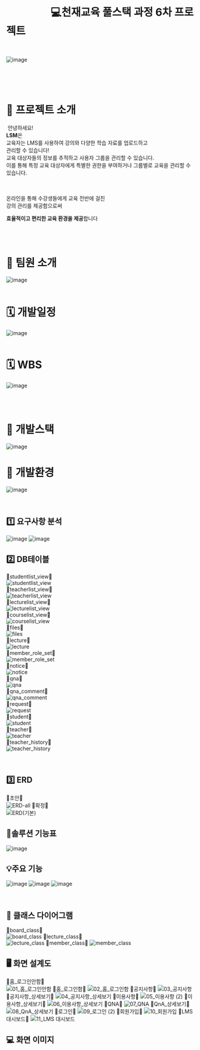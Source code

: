 # &nbsp;&nbsp;&nbsp;&nbsp;&nbsp;&nbsp;&nbsp;&nbsp;&nbsp;&nbsp;&nbsp;&nbsp;&nbsp;&nbsp;&nbsp;&nbsp;&nbsp;&nbsp;💻천재교육 풀스택 과정 6차 프로젝트 
<br/>

![image](https://github.com/dongsoopdev/team26/assets/65212187/9b4a2dda-f58a-4f6a-90a9-d28872cfe38e)



&nbsp;&nbsp;&nbsp;&nbsp;&nbsp;&nbsp;&nbsp;&nbsp;&nbsp;&nbsp;&nbsp;&nbsp;&nbsp;&nbsp;&nbsp;&nbsp;&nbsp;&nbsp;&nbsp;&nbsp;&nbsp;&nbsp;&nbsp;&nbsp;&nbsp;&nbsp;&nbsp;&nbsp;&nbsp;&nbsp;&nbsp;&nbsp;&nbsp;&nbsp;&nbsp;&nbsp;&nbsp;&nbsp;&nbsp;&nbsp;&nbsp;&nbsp;&nbsp;&nbsp;&nbsp;&nbsp;&nbsp;&nbsp;&nbsp;&nbsp;&nbsp;&nbsp;&nbsp;&nbsp;&nbsp;&nbsp;&nbsp;&nbsp;&nbsp;&nbsp;
​
<br/><br/>
​
# 📂 프로젝트 소개 
​
안녕하세요! <br/>
**LSM**은 <br/>
교육자는 LMS를 사용하여 강의와 다양한 학습 자료를 업로드하고 <br/>
관리할 수 있습니다!<br/>
교육 대상자들의 정보를 추적하고 사용자 그룹을 관리할 수 있습니다. <br/>
이를 통해 특정 교육 대상자에게 특별한 권한을 부여하거나 
그룹별로 교육을 관리할 수 있습니다. <br/>


​<br/><br/>
온라인을 통해 수강생들에게 교육 전반에 걸친 <br/>
강의 관리를 제공함으로써 <br/>

**효율적이고 편리한 교육 환경을 제공**합니다
 <br/> <br/>
 

<br/>



  # 👤 팀원 소개
![image](https://github.com/dongsoopdev/team26/assets/65212187/da0ef67a-60dd-4dad-9dfc-a527d2cc091b)
​
<br/>
​
# 🗓 개발일정
![image](https://github.com/dongsoopdev/team26/assets/65212187/bab377c1-3f45-4eb7-bda5-046f35b87f3f)
<br/>
​
# 🗓 WBS
![image](https://github.com/dongsoopdev/team26/assets/65212187/245b2d73-5555-4148-8304-5015736546f7)

<br/>
​

#  🔨 개발스택
![image](https://github.com/dongsoopdev/team26/assets/65212187/6384ad57-b657-4915-8baf-d990f83ed0e0)
#  🔨 개발환경
![image](https://github.com/dongsoopdev/team26/assets/65212187/ead6d710-24be-49eb-b458-6f91e01dfa04)


<br/>

## 1️⃣ 요구사항 분석
![image](https://github.com/dongsoopdev/team26/assets/65212187/f9459fb5-76e7-48d7-8071-3d5d2412a1fb)
![image](https://github.com/dongsoopdev/team26/assets/65212187/a753375e-f019-4d57-8989-fdfce05b980b)

## 2️⃣ DB테이블
🔹studentlist_view🔹<br/>
![studentlist_view](https://github.com/dongsoopdev/team26/assets/65212187/67134438-8981-408d-996f-b04817fd08dc)<br/>
🔹teacherlist_view🔹<br/>
![teacherlist_view](https://github.com/dongsoopdev/team26/assets/65212187/95448f5f-a0d9-4688-8d16-a5b88a60cba7)<br/>
🔹lecturelist_view🔹<br/>
![lecturelist_view](https://github.com/dongsoopdev/team26/assets/65212187/b4373b45-918c-4f27-a96e-2a93437d2984)<br/>
🔹courselist_view🔹<br/>
![courselist_view](https://github.com/dongsoopdev/team26/assets/65212187/754aa964-3b83-4ec6-b809-e3b2d770a5b4)<br/>
🔹files🔹<br/>
![files](https://github.com/dongsoopdev/team26/assets/65212187/98a789e3-9b68-450c-8541-3bc9067902ae)<br/>
🔹lecture🔹<br/>
![lecture](https://github.com/dongsoopdev/team26/assets/65212187/b59d7ab9-505c-4753-84fd-6387c421ebc3)<br/>
🔹member_role_set🔹<br/>
![member_role_set](https://github.com/dongsoopdev/team26/assets/65212187/9ce7083f-37b6-4680-a010-63641d4d90df)<br/>
🔹notice🔹<br/>
![notice](https://github.com/dongsoopdev/team26/assets/65212187/cee9a9d6-c5a3-4a9b-810f-c0fbce64fb1d)<br/>
🔹qna🔹<br/>
![qna](https://github.com/dongsoopdev/team26/assets/65212187/e9f77f75-d133-4e25-b89e-9cf7dd950fcd)<br/>
🔹qna_comment🔹<br/>
![qna_comment](https://github.com/dongsoopdev/team26/assets/65212187/52841c27-8713-4ed7-be5b-b5762811a055)<br/>
🔹request🔹<br/>
![request](https://github.com/dongsoopdev/team26/assets/65212187/0de67b8e-067d-46d7-a242-8e08bb040a11)<br/>
🔹student🔹<br/>
![student](https://github.com/dongsoopdev/team26/assets/65212187/141c3a46-ffcd-4758-93aa-9e954a5ebf1e)<br/>
🔹teacher🔹<br/>
![teacher](https://github.com/dongsoopdev/team26/assets/65212187/27983ad4-0663-4fc4-8b3d-25203a737ba2)<br/>
🔹teacher_history🔹<br/>
![teacher_history](https://github.com/dongsoopdev/team26/assets/65212187/019881e5-5398-4246-9e29-0df5b3885c23)<br/>

<br/>


## 3️⃣ ERD
🔹초안🔹  
![ERD-all](https://github.com/dongsoopdev/team26/assets/65212187/f96908b2-b57b-4f16-882a-4c8da7d58b69)
🔹확정🔹  
![ERD(기본)](https://github.com/dongsoopdev/team26/assets/65212187/8669f29a-5e7b-446b-8b90-8f0006a40e12)

## 🔎솔루션 기능표
![image](https://github.com/dongsoopdev/team26/assets/65212187/431f4835-579d-4985-89a7-66ccbb540c4d)

## 💡주요 기능
![image](https://github.com/dongsoopdev/team26/assets/65212187/0443706b-4ab6-4178-bd27-bc18255b7c4d)
![image](https://github.com/dongsoopdev/team26/assets/65212187/e0787857-b519-4dc4-b933-33d48ae9ac78)
![image](https://github.com/dongsoopdev/team26/assets/65212187/d18a370c-c608-4403-96ab-f660b135311f)


<br/>

## 📐  클래스 다이어그램
🔹board_class🔹  
![board_class](https://github.com/dongsoopdev/team26/assets/65212187/59288ee3-0f73-4b99-9a34-38e83b7dfa90)
🔹lecture_class🔹  
![lecture_class](https://github.com/dongsoopdev/team26/assets/65212187/438855a4-292b-44d7-a702-08265e6f566b)
🔹member_class🔹 
![member_class](https://github.com/dongsoopdev/team26/assets/65212187/077972be-e9a2-4a5d-83df-37bb6c6caca9)

## 🖥 화면 설계도
🔹홈_로그인안함🔹  
![01_홈_로그인안함](https://github.com/dongsoopdev/team26/assets/65212187/c61713a9-d7d9-488c-97ed-9b8ec20c1f8b)
🔹홈_로그인함🔹
![02_홈_로그인함](https://github.com/dongsoopdev/team26/assets/65212187/5dda97f2-94eb-417b-90cd-dd0005817a0a)
🔹공지사항🔹
![03_공지사항](https://github.com/dongsoopdev/team26/assets/65212187/f7f97c59-bc57-4184-99b2-8eca4aca6612)
🔹공지사항_상세보기🔹
![04_공지사항_상세보기](https://github.com/dongsoopdev/team26/assets/65212187/7c1683df-b4d0-46bb-a13f-c26296082b2d)
🔹이용사항🔹
![05_이용사항 (2)](https://github.com/dongsoopdev/team26/assets/65212187/80fd4868-f56c-4d48-9c68-181ab985d0f9)
🔹이용사항_상세보기🔹
![06_이용사항_상세보기](https://github.com/dongsoopdev/team26/assets/65212187/3d98215a-64f1-4524-a35a-e3dc3de48570)
🔹QNA🔹
![07_QNA](https://github.com/dongsoopdev/team26/assets/65212187/d4801867-11c2-46be-86dc-263e31a3794e)
🔹QnA_상세보기🔹
![08_QnA_상세보기](https://github.com/dongsoopdev/team26/assets/65212187/8693dcd8-35bf-4509-886c-89822a812c64)
🔹로그인🔹
![09_로그인 (2)](https://github.com/dongsoopdev/team26/assets/65212187/55a807f9-f2ca-4a48-89fd-47ac993ecfc4)
🔹회원가입🔹
![10_회원가입](https://github.com/dongsoopdev/team26/assets/65212187/0fed1ea1-d888-49c3-b3e1-677d23bb0010)
🔹LMS 대시보드🔹
![11_LMS 대시보드](https://github.com/dongsoopdev/team26/assets/65212187/14e1c64c-88f4-4594-9358-d9b571ff0a7e)


##  💻 화면 이미지
​
